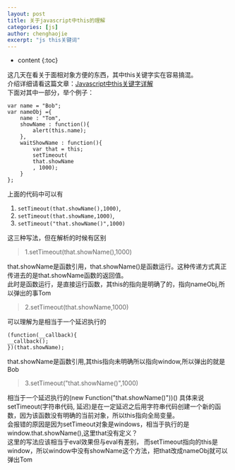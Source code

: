 ```yaml
---
layout: post
title: 关于javascript中this的理解
categories: [js]
author: chenghaojie
excerpt: "js this关键词"
---
```



* content
{:toc}


这几天在看关于面相对象方便的东西，其中this关键字实在容易搞混。<br/>
介绍详细请看这篇文章：[Javascript中this关键字详解](http://www.cnblogs.com/justany/archive/2012/11/01/the_keyword_this_in_javascript.html)<br/>
下面对其中一部分，举个例子：

    var name = "Bob";
    var nameObj ={
        name : "Tom",
        showName : function(){
            alert(this.name);
        },
        waitShowName : function(){
            var that = this;
            setTimeout(
            that.showName
            , 1000);
        }
    };
上面的代码中可以有

1. `setTimeout(that.showName(),1000)`,
2. `setTimeout(that.showName,1000)`,
3. `setTimeout("that.showName()",1000)`

这三种写法，但在解析的时候有区别
>1.setTimeout(that.showName(),1000)

that.showName是函数引用，that.showName()是函数运行。这种传递方式真正传进去的是that.showName函数的返回值。<br/>
此时是函数运行，是直接运行函数，其this的指向是明确了的，指向nameObj,所以弹出的事Tom

>2.setTimeout(that.showName,1000)

可以理解为是相当于一个延迟执行的

    (function(__callback){
    __callback();
    })(that.showName);
that.showName是函数引用,其this指向未明确所以指向window,所以弹出的就是Bob<br/>
>3.setTimeout("that.showName()",1000)

相当于一个延迟执行的(new Function("that.showName()"))()
具体来说setTimeout(字符串代码, 延迟)是在一定延迟之后用字符串代码创建一个新的函数，因为该函数没有明确的当前对象，所以this指向全局变量。<br/>
会报错的原因是因为setTimeout对象是windows，相当于执行的是window.that.showName(),这里that没有定义？<br/>
这里的写法应该相当于eval效果但与eval有差别， 而setTimeout指向的this是window，所以window中没有showName这个方法，把that改成nameObj就可以弹出Tom